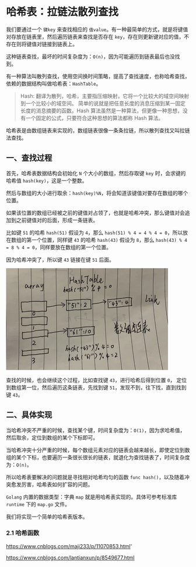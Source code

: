 # 哈希表：拉链法散列查找

我们要通过一个 `键key` 来查找相应的 `值value`。有一种最简单的方式，就是将键值对存放在链表里，然后遍历链表来查找是否存在 `key`，存在则更新键对应的值，不存在则将键值对链接到链表上。

这种链表查找，最坏的时间复杂度为：`O(n)`，因为可能遍历到链表最后也没找到。

有一种算法叫散列查找，使用空间换时间策略，提高了查找速度，也称哈希查找，依赖的数据结构叫做哈希表：`HashTable`。

> Hash: 翻译为散列，哈希，主要指压缩映射，它将一个比较大的域空间映射到一个比较小的域空间。
>简单的说就是把任意长度的消息压缩到某一固定长度的消息摘要的函数。Hash 算法虽然是一种算法，但更像一种思想，没有一个固定的公式，只要符合这种思想的算法都称 Hash 算法。

哈希表是由数组链表来实现的，数组链表很像一条条拉链，所以散列查找又叫拉链法查找。

## 一、查找过程

首先，哈希表数据结构会初始化 `N` 个大小的数组，然后存取键 `key` 时，会求键的哈希值 `hash(key)`，这是一个整数。

然后与数组的大小进行取余：`hash(key)%N`，将会知道该键值对要存在数组的哪个位置。

如果该位置的数组已经被之前的键值对占领了，也就是哈希冲突，那么键值对会追加到之前键值对的后面，形成一条链表。

比如键 `51` 的哈希 `hash(51)` 假设为 `4`，那么 `hash(51) % 4 = 4 % 4 = 0`，所以放在数组的第一个位置，同样键 `43` 的哈希 `hash(43)` 假设为 `8`，那么 `hash(43) % 4 = 8 % 4 = 0`，同样要放在数组的第一个位置。

因为哈希冲突了，所以键 `43` 链接在键 `51` 后面。

![](../../picture/hash_table.png)

查找的时候，也会继续这个过程，比如查找键 `43`，进行哈希后得到位置 `0`， 定位到数组第一位，然后遍历这条链表，先找到键 `51`，发现不到，往下找，直到找到键 `43`。

## 二、具体实现

当哈希冲突不严重的时候，查找某个键，时间复杂度为：`O(1)`，因为求哈希值，然后取余，定位到数组的某个下标即可。

当哈希冲突十分严重的时候，每个数组元素对应的链表会越来越长，即使定位到数组的某个下标，也要遍历一条很长很长的链表，就退化为查找链表了，时间复杂度为：`O(n)`。

所以哈希表要解决的问题就是寻找相对哈希均匀的函数 `func hash()`，以及随着冲突愈发厉害，哈希表如何扩容的问题。

`Golang` 内置的数据类型：字典 `map` 就是用哈希表实现的。具体可参考标准库 `runtime` 下的 `map.go` 文件。

我们将实现一个简单的哈希表版本。

### 2.1 哈希函数



https://www.cnblogs.com/maji233/p/11070853.html'

https://www.cnblogs.com/lantianxun/p/8549677.html